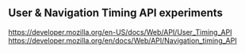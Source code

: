 ## User & Navigation Timing API experiments
https://developer.mozilla.org/en-US/docs/Web/API/User_Timing_API
https://developer.mozilla.org/en/docs/Web/API/Navigation_timing_API
